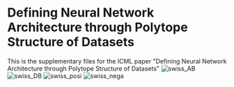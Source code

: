 # Defining Neural Network Architecture through Polytope Structure of Datasets
This is the supplementary files for the ICML paper "Defining Neural Network Architecture through Polytope Structure of Datasets"
![swiss_AB](https://github.com/leeleesang/Defining_NN/assets/69498771/6ce53f70-6aa7-4a51-93f7-2e60c5a8e806)
![swiss_DB](https://github.com/leeleesang/Defining_NN/assets/69498771/b54a896f-3603-4963-8854-fb9afa7d2ead)
![swiss_posi](https://github.com/leeleesang/Defining_NN/assets/69498771/408310c5-6e13-486d-800c-241a7aab14a3)
![swiss_nega](https://github.com/leeleesang/Defining_NN/assets/69498771/b6e909ae-412c-4e86-b727-2a76a4262f44)
